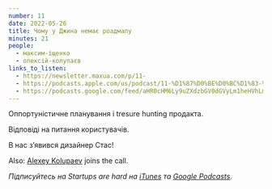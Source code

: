 ```yaml
---
number: 11
date: 2022-05-26
title: Чому у Джина немає роадмапу
minutes: 21
people:
  - максим-іщенко
  - олексій-колупаєв
links_to_listen:
  - https://newsletter.maxua.com/p/11-
  - https://podcasts.apple.com/us/podcast/11-%D1%87%D0%BE%D0%BC%D1%83-%D1%83-%D0%B4%D0%B6%D0%B8%D0%BD%D0%B0-%D0%BD%D0%B5%D0%BC%D0%B0%D1%94-%D1%80%D0%BE%D0%B0%D0%B4%D0%BC%D0%B0%D0%BF%D1%83/id1616301447?i=1000564051762
  - https://podcasts.google.com/feed/aHR0cHM6Ly9uZXdzbGV0dGVyLm1heHVhLmNvbS9mZWVk/episode/aHR0cHM6Ly9uZXdzbGV0dGVyLm1heHVhLmNvbS9wLzExLQ?sa=X&ved=0CAUQkfYCahcKEwjosonmtfj5AhUAAAAAHQAAAAAQAQ
---
```


Оппортуністичне планування і tresure hunting продакта.

Відповіді на питання користувачів.

В нас зʼявився дизайнер Стас!

Also: [Alexey Kolupaev][1] joins the call.

_Підписуйтесь на Startups are hard на [iTunes][2] та [Google Podcasts][3]._

[1]: https://www.linkedin.com/in/kolupaev/
[2]: https://podcasts.apple.com/us/podcast/startups-are-hard/id1616301447
[3]: https://www.google.com/podcasts?feed=aHR0cHM6Ly9hcGkuc3Vic3RhY2suY29tL2ZlZWQvcG9kY2FzdC8yNDYzODAucnNz
